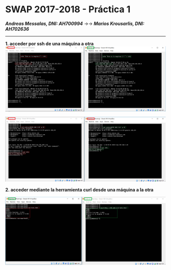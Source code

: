 # SWAP 2017-2018 -  Práctica 1
***Andreas Messalas, DNI: AH700994*** →→
***Marios Krousarlis, DNI: ΑΗ702636***

----------
**1\. acceder por ssh de una máquina a otra**
![](https://raw.githubusercontent.com/andreasmess/swap1718/master/practica1/1.PNG)

![enter image description here](https://raw.githubusercontent.com/andreasmess/swap1718/master/practica1/2.PNG)

**2\. acceder mediante la herramienta curl desde una máquina a la otra**

![enter image description here](https://raw.githubusercontent.com/andreasmess/swap1718/master/practica1/3.PNG)
